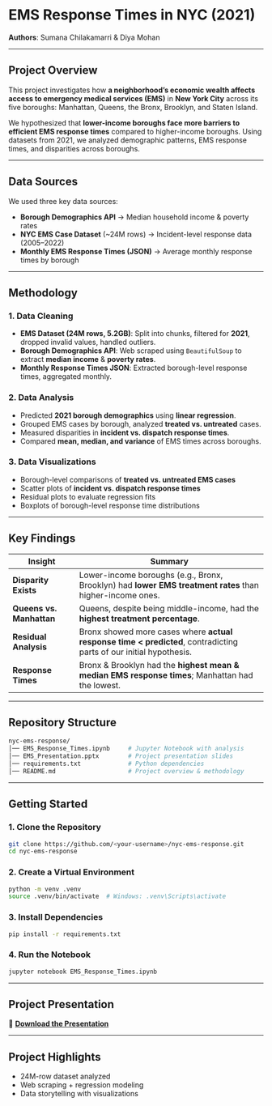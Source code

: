 # EMS Response Times in NYC (2021)

**Authors**: Sumana Chilakamarri & Diya Mohan  

---

##  Project Overview
This project investigates how **a neighborhood’s economic wealth affects access to emergency medical services (EMS)** in **New York City** across its five boroughs: Manhattan, Queens, the Bronx, Brooklyn, and Staten Island.  

We hypothesized that **lower-income boroughs face more barriers to efficient EMS response times** compared to higher-income boroughs. Using datasets from 2021, we analyzed demographic patterns, EMS response times, and disparities across boroughs.  

---

##  Data Sources
We used three key data sources:
- **Borough Demographics API** → Median household income & poverty rates
- **NYC EMS Case Dataset** (~24M rows) → Incident-level response data (2005–2022)
- **Monthly EMS Response Times (JSON)** → Average monthly response times by borough

---

##  Methodology

### **1. Data Cleaning**
- **EMS Dataset (24M rows, 5.2GB)**: Split into chunks, filtered for **2021**, dropped invalid values, handled outliers.
- **Borough Demographics API**: Web scraped using `BeautifulSoup` to extract **median income** & **poverty rates**.
- **Monthly Response Times JSON**: Extracted borough-level response times, aggregated monthly.

### **2. Data Analysis**
- Predicted **2021 borough demographics** using **linear regression**.
- Grouped EMS cases by borough, analyzed **treated vs. untreated** cases.
- Measured disparities in **incident vs. dispatch response times**.
- Compared **mean, median, and variance** of EMS times across boroughs.

### **3. Data Visualizations**
- Borough-level comparisons of **treated vs. untreated EMS cases**
- Scatter plots of **incident vs. dispatch response times**
- Residual plots to evaluate regression fits
- Boxplots of borough-level response time distributions

---

##  Key Findings
| Insight | Summary |
|--------|---------|
| **Disparity Exists** | Lower-income boroughs (e.g., Bronx, Brooklyn) had **lower EMS treatment rates** than higher-income ones. |
| **Queens vs. Manhattan** | Queens, despite being middle-income, had the **highest treatment percentage**. |
| **Residual Analysis** | Bronx showed more cases where **actual response time < predicted**, contradicting parts of our initial hypothesis. |
| **Response Times** | Bronx & Brooklyn had the **highest mean & median EMS response times**; Manhattan had the lowest. |

---

##  Repository Structure
```bash
nyc-ems-response/
│── EMS_Response_Times.ipynb     # Jupyter Notebook with analysis
│── EMS_Presentation.pptx        # Project presentation slides
│── requirements.txt             # Python dependencies
│── README.md                    # Project overview & methodology
```

---

##  Getting Started

### **1. Clone the Repository**
```bash
git clone https://github.com/<your-username>/nyc-ems-response.git
cd nyc-ems-response
```

### **2. Create a Virtual Environment**
```bash
python -m venv .venv
source .venv/bin/activate  # Windows: .venv\Scripts\activate
```

### **3. Install Dependencies**
```bash
pip install -r requirements.txt
```

### **4. Run the Notebook**
```bash
jupyter notebook EMS_Response_Times.ipynb
```

---

##  Project Presentation
📑 **[Download the Presentation](./EMS_Presentation.pptx)**  


---

## Project Highlights
- 24M-row dataset analyzed  
- Web scraping + regression modeling  
- Data storytelling with visualizations  
